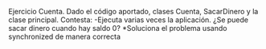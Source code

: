 Ejercicio Cuenta. Dado el código aportado, clases Cuenta, SacarDinero  y la clase principal. Contesta:
-Ejecuta varias veces la aplicación. ¿Se puede sacar dinero cuando hay saldo 0?
*Soluciona el problema usando synchronized de manera correcta
